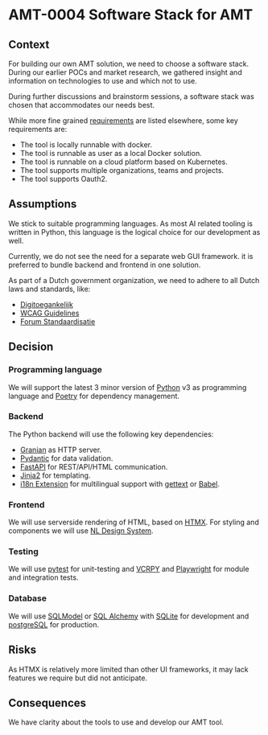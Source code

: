 # AMT-0004 Software Stack for AMT

## Context

For building our own AMT solution, we need to choose a software stack. During our earlier
POCs and market research, we gathered insight and information on technologies to use
and which not to use.

During further discussions and brainstorm sessions, a software stack was chosen
that accommodates our needs best.

While more fine grained [requirements](../existing-tools/comparison/requirements.md) are listed elsewhere,
some key requirements are:

* The tool is locally runnable with docker.
* The tool is runnable as user as a local Docker solution.
* The tool is runnable on a cloud platform based on Kubernetes.
* The tool supports multiple organizations, teams and projects.
* The tool supports Oauth2.

## Assumptions

We stick to suitable programming languages. As most AI related
tooling is written in Python, this language is the logical choice for our development as well.

Currently, we do not see the need for a separate web GUI framework.
it is preferred to bundle backend and frontend in one solution.

As part of a Dutch government organization, we need to adhere to all Dutch laws and standards, like:

* [Digitoegankelijk](https://www.digitoegankelijk.nl/)
* [WCAG Guidelines](https://wcag.nl/kennis/richtlijnen/wcag-2-1-richtlijnen/)
* [Forum Standaardisatie](https://www.forumstandaardisatie.nl/)

## Decision

### Programming language

We will support the latest 3 minor version of [Python](https://www.python.org/) v3 as programming language
and [Poetry](https://python-poetry.org/) for dependency management.

### Backend

The Python backend will use the following key dependencies:

* [Granian](https://github.com/emmett-framework/granian) as HTTP server.
* [Pydantic](https://docs.pydantic.dev/latest/) for data validation.
* [FastAPI](https://fastapi.tiangolo.com/) for REST/API/HTML communication.
* [Jinja2](https://palletsprojects.com/p/jinja/) for templating.
* [i18n Extension](https://jinja.palletsprojects.com/en/3.1.x/extensions/#i18n-extension) for multilingual support
 with [gettext](https://docs.python.org/3/library/gettext.html) or [Babel](https://babel.pocoo.org/en/latest/).

### Frontend

We will use serverside rendering of HTML, based on [HTMX](https://htmx.org/).
For styling and components we will use [NL Design System](https://github.com/nl-design-system/rijkshuisstijl-community).

### Testing

We will use [pytest](https://docs.pytest.org/en/) for unit-testing and [VCRPY](https://vcrpy.readthedocs.io/en/latest/)
and [Playwright](https://playwright.dev/) for module and integration tests.

### Database

We will use [SQLModel](https://sqlmodel.tiangolo.com/) or
[SQL Alchemy](https://www.sqlalchemy.org/) with [SQLite](https://www.sqlite.org/) for
development and [postgreSQL](https://www.postgresql.org/) for
production.

## Risks

As HTMX is relatively more limited than other UI frameworks, it may lack features we require but
did not anticipate.

## Consequences

We have clarity about the tools to use and develop our AMT tool.
